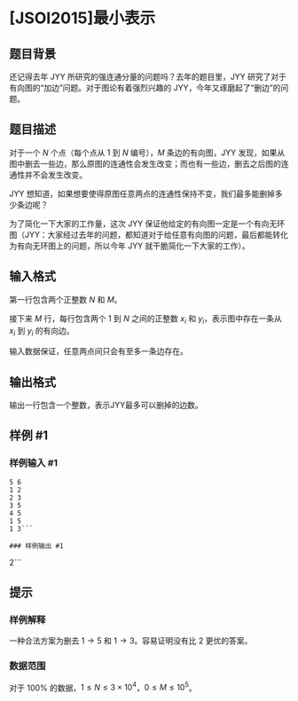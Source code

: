 # [JSOI2015]最小表示

## 题目背景

还记得去年 JYY 所研究的强连通分量的问题吗？去年的题目里，JYY 研究了对于有向图的“加边”问题。对于图论有着强烈兴趣的 JYY，今年又琢磨起了“删边”的问题。

## 题目描述

对于一个 $N$ 个点（每个点从 $1$ 到 $N$ 编号），$M$ 条边的有向图，JYY 发现，如果从图中删去一些边，那么原图的连通性会发生改变；而也有一些边，删去之后图的连通性并不会发生改变。

JYY 想知道，如果想要使得原图任意两点的连通性保持不变，我们最多能删掉多少条边呢？


为了简化一下大家的工作量，这次 JYY 保证他给定的有向图一定是一个有向无环图（JYY：大家经过去年的问题，都知道对于给任意有向图的问题，最后都能转化为有向无环图上的问题，所以今年 JYY 就干脆简化一下大家的工作）。

## 输入格式

第一行包含两个正整数 $N$ 和 $M$。

接下来 $M$ 行，每行包含两个 $1$ 到 $N$ 之间的正整数 $x_i$ 和 $y_i$，表示图中存在一条从 $x_i$ 到 $y_i$ 的有向边。

输入数据保证，任意两点间只会有至多一条边存在。

## 输出格式

输出一行包含一个整数，表示JYY最多可以删掉的边数。

## 样例 #1

### 样例输入 #1
```
5 6
1 2
2 3
3 5
4 5
1 5
1 3```

### 样例输出 #1

```
2```

## 提示

### 样例解释

一种合法方案为删去 $1\rightarrow 5$ 和 $1\rightarrow 3$。容易证明没有比 $2$ 更优的答案。

### 数据范围

对于 $100\%$ 的数据，$1 \leq N\leq 3\times 10^4$，$0 \leq M\leq 10^5$。
